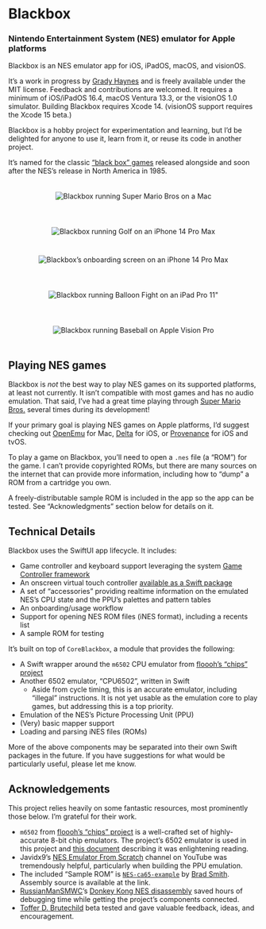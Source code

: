 # Blackbox
### Nintendo Entertainment System (NES) emulator for Apple platforms

Blackbox is an NES emulator app for iOS, iPadOS, macOS, and visionOS.

It’s a work in progress by [Grady Haynes](mailto:grady@wordparts.com) and is freely available under the MIT license. Feedback and contributions are welcomed. It requires a minimum of iOS/iPadOS 16.4, macOS Ventura 13.3, or the visionOS 1.0 simulator. Building Blackbox requires Xcode 14. (visionOS support requires the Xcode 15 beta.)

Blackbox is a hobby project for experimentation and learning, but I’d be delighted for anyone to use it, learn from it, or reuse its code in another project.

It’s named for the classic [“black box” games](https://videogamegraders.com/nes-black-box-games-details/) released alongside and soon after the NES’s release in North America in 1985. 

<p align="center">
  <img src="Screenshots/SuperMarioBros-Dark-Mac.png" hspace="20" vspace="20" align="" alt="Blackbox running Super Mario Bros on a Mac" />
</p>
<p align="center">
  <img src="Screenshots/Golf-Dark-iPhone14ProMaxWithBezel.png" hspace="20" vspace="20" alt="Blackbox running Golf on an iPhone 14 Pro Max" />
  <img src="Screenshots/OnboardingTitleScreen-Dark-iPhone14ProMaxWithBezels.png" hspace="20" vspace="20" alt="Blackbox’s onboarding screen on an iPhone 14 Pro Max" />
</p>
<p align="center">
  <img src="Screenshots/BalloonFight-Light-iPadPro11WithBezels.png" hspace="20" vspace="20" alt="Blackbox running Balloon Fight on an iPad Pro 11&#34;" />
</p>
<p align="center">
  <img src="Screenshots/Baseball-AppleVisionPro.jpg" hspace="20" vspace="20" alt="Blackbox running Baseball on Apple Vision Pro" />
</p>

## Playing NES games
Blackbox is *not* the best way to play NES games on its supported platforms, at least not currently. It isn’t compatible with most games and has no audio emulation. That said, I’ve had a great time playing through [Super Mario Bros.](https://en.wikipedia.org/wiki/Super_Mario_Bros.) several times during its development!

If your primary goal is playing NES games on Apple platforms, I’d suggest checking out [OpenEmu](https://openemu.org) for Mac, [Delta](https://github.com/rileytestut/Delta) for iOS, or [Provenance](https://github.com/Provenance-Emu/Provenance) for iOS and tvOS.

To play a game on Blackbox, you’ll need to open a `.nes` file (a “ROM”) for the game. I can’t provide copyrighted ROMs, but there are many sources on the internet that can provide more information, including how to “dump” a ROM from a cartridge you own.

A freely-distributable sample ROM is included in the app so the app can be tested. See “Acknowledgments” section below for details on it.

## Technical Details
Blackbox uses the SwiftUI app lifecycle. It includes:
- Game controller and keyboard support leveraging the system [Game Controller framework](https://developer.apple.com/documentation/gamecontroller)
- An onscreen virtual touch controller [available as a Swift package](https://github.com/glhaynes/OnscreenController)
- A set of “accessories” providing realtime information on the emulated NES’s CPU state and the PPU’s palettes and pattern tables
- An onboarding/usage workflow
- Support for opening NES ROM files (iNES format), including a recents list
- A sample ROM for testing

It’s built on top of `CoreBlackbox`, a module that provides the following:
- A Swift wrapper around the `m6502` CPU emulator from [floooh’s “chips” project](https://github.com/floooh/chips)
- Another 6502 emulator, “CPU6502”, written in Swift
  - Aside from cycle timing, this is an accurate emulator, including “illegal” instructions. It is not yet usable as the emulation core to play games, but addressing this is a top priority.
- Emulation of the NES’s Picture Processing Unit (PPU)
- (Very) basic mapper support
- Loading and parsing iNES files (ROMs)

More of the above components may be separated into their own Swift packages in the future. If you have suggestions for what would be particularly useful, please let me know.


## Acknowledgements
This project relies heavily on some fantastic resources, most prominently those below. I’m grateful for their work.

- `m6502` from [floooh’s “chips” project](https://github.com/floooh/chips) is a well-crafted set of highly-accurate 8-bit chip emulators. The project’s 6502 emulator is used in this project and [this document](https://floooh.github.io/2019/12/13/cycle-stepped-6502.html) describing it was enlightening reading.
- Javidx9’s [NES Emulator From Scratch](https://www.youtube.com/playlist?list=PLrOv9FMX8xJHqMvSGB_9G9nZZ_4IgteYf) channel on YouTube was tremendously helpful, particularly when building the PPU emulation.
- The included “Sample ROM” is [`NES-ca65-example`](https://github.com/bbbradsmith/NES-ca65-example) by [Brad Smith](http://rainwarrior.ca/). Assembly source is available at the link.
- [RussianManSMWC](https://github.com/RussianManSMWC)’s [Donkey Kong NES disassembly](https://github.com/RussianManSMWC/Donkey-Kong-NES-Disassembly) saved hours of debugging time while getting the project’s components connected.
- [Toffer D. Brutechild](https://itstoffer.com) beta tested and gave valuable feedback, ideas, and encouragement. 
